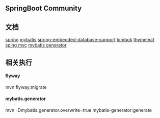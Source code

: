 ## SpringBoot Community

## 文档
[spring](https://spring.io/guides)
[mybatis](http://www.mybatis.org/spring-boot-starter/mybatis-spring-boot-autoconfigure/index.html)
[spring-embedded-database-support](https://docs.spring.io/spring-boot/docs/2.0.0.RC1/reference/htmlsingle/#boot-features-embedded-database-support)
[lombok](https://projectlombok.org/features/all)
[thymeleaf](https://www.thymeleaf.org/doc/tutorials/3.0/usingthymeleaf.html)
[sping mvc](https://docs.spring.io/spring/docs/current/spring-framework-reference/web.html)
[mybatis generator](http://www.mybatis.org/generator/)



## 相关执行

#### flyway
mvn flyway:migrate

#### mybatis.generator
mvn -Dmybatis.generator.overwrite=true mybatis-generator:generate

